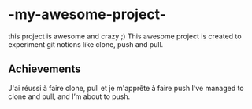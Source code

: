 # -my-awesome-project-
this project is awesome and crazy ;)
This awesome project is created to experiment git notions like clone, push and pull.
## Achievements
J'ai réussi à faire clone, pull et je m'apprête à faire push
I’ve managed to clone and pull, and I’m about to push.
